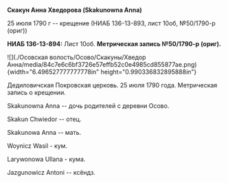 **Скакун Анна Хведорова (Skakunowna Anna)**

25 июля 1790 г -- крещение (НИАБ 136-13-893, лист 10об, №50/1790-р
(ориг))

**НИАБ 136-13-894:** Лист 10об. **Метрическая запись №50/1790-р
(ориг).**

![](./Осовская волость/Осово/Скакуны/Хведор Анна/media/84c7e6c6bf3726e57effb52c0e4985cd855877ae.png){width="6.496527777777778in"
height="0.990336832895888in"}

Дедиловичская Покровская церковь. 25 июля 1790 года. Метрическая запись
о крещении.

Skakunowna Anna -- дочь родителей с деревни Осово.

Skakun Chwiedor -- отец.

Skakunowa Anna -- мать.

Woynicz Wasil - кум.

Larywonowa Ullana - кума.

Jazgunowicz Antoni -- ксёндз.
